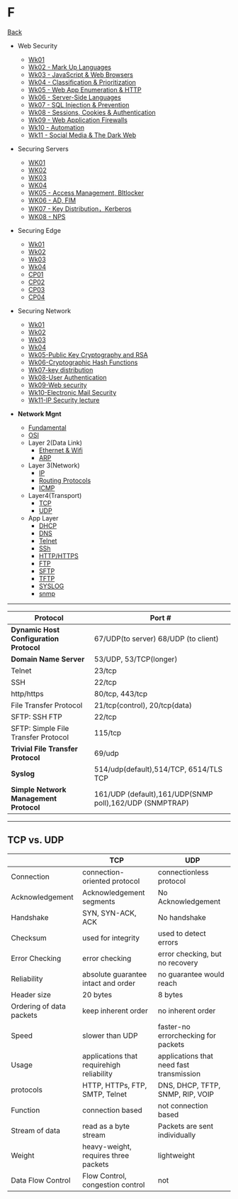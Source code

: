 # F

[Back](../index.md)

- Web Security

  - [Wk01](./web_security/wk01.md)
  - [Wk02 - Mark Up Languages](./web_security/wk02.md)
  - [Wk03 - JavaScript & Web Browsers](./web_security/wk03.md)
  - [Wk04 - Classification & Prioritization](./web_security/wk04.md)
  - [Wk05 - Web App Enumeration & HTTP](./web_security/wk05.md)
  - [Wk06 - Server-Side Languages](./web_security/wk06.md)
  - [Wk07 - SQL Injection & Prevention](./web_security/wk07.md)
  - [Wk08 - Sessions, Cookies & Authentication](./web_security/wk08.md)
  - [Wk09 - Web Application Firewalls](./web_security/wk09.md)
  - [Wk10 - Automation](./web_security/wk10.md)
  - [Wk11 - Social Media & The Dark Web](./web_security/wk11.md)

- Securing Servers

  - [WK01](./securing_servers/wk01.md)
  - [WK02](./securing_servers/wk02.md)
  - [WK03](./securing_servers/wk03.md)
  - [WK04](./securing_servers/wk04.md)
  - [WK05 - Access Management, BItlocker](./securing_servers/wk05.md)
  - [WK06 - AD, FIM](./securing_servers/wk06.md)
  - [WK07 - Key Distribution，Kerberos](./securing_servers/wk07.md)
  - [WK08 - NPS](./securing_servers/wk08.md)

- Securing Edge

  - [Wk01](./securing_edge/wk01.md)
  - [Wk02](./securing_edge/wk02.md)
  - [Wk03](./securing_edge/wk03.md)
  - [Wk04](./securing_edge/wk04.md)
  - [CP01](./securing_edge/wk05.md)
  - [CP02](./securing_edge/wk06.md)
  - [CP03](./securing_edge/wk07.md)
  - [CP04](./securing_edge/wk08.md)

- Securing Network

  - [Wk01](./securing_network/wk01.md)
  - [Wk02](./securing_network/wk02.md)
  - [Wk03](./securing_network/wk03.md)
  - [Wk04](./securing_network/wk04.md)
  - [Wk05-Public Key Cryptography and RSA](./securing_network/wk05.md)
  - [Wk06-Cryptographic Hash Functions](./securing_network/wk06.md)
  - [Wk07-key distribution](./securing_network/wk07.md)
  - [Wk08-User Authentication](./securing_network/wk08.md)
  - [Wk09-Web security](./securing_network/wk09.md)
  - [Wk10-Electronic Mail Security](./securing_network/wk10.md)
  - [Wk11-IP Security lecture](./securing_network/wk11.md)

- **Network Mgnt**
  - [Fundamental](./network_mgnt/fun.md)
  - [OSI](./network_mgnt/osi.md)
  - Layer 2(Data Link)
    - [Ethernet & Wifi](./network_mgnt/layer2/ethernet&wifi.md)
    - [ARP](./network_mgnt/layer2/arp.md)
  - Layer 3(Network)
    - [IP](./network_mgnt/layer3/ip.md)
    - [Routing Protocols](./network_mgnt/layer3/routing.md)
    - [ICMP](./network_mgnt/layer3/icmp.md)
  - Layer4(Transport)
    - [TCP](./network_mgnt/layer4/tcp.md)
    - [UDP](./network_mgnt/layer4/udp.md)
  - App Layer
    - [DHCP](./network_mgnt/app_layer/dhcp.md)
    - [DNS](./network_mgnt/app_layer/dns.md)
    - [Telnet](./network_mgnt/app_layer/telnet.md)
    - [SSh](./network_mgnt/app_layer/ssh.md)
    - [HTTP/HTTPS](./network_mgnt/app_layer/http&https.md)
    - [FTP](./network_mgnt/app_layer/ftp.md)
    - [SFTP](./network_mgnt/app_layer/SFTP.md)
    - [TFTP](./network_mgnt/app_layer/TFTP.md)
    - [SYSLOG](./network_mgnt/app_layer/syslog.md)
    - [snmp](./network_mgnt/app_layer/snmp.md)

---

| Protocol                                | Port #                                                  |
| --------------------------------------- | ------------------------------------------------------- |
| **Dynamic Host Configuration Protocol** | 67/UDP(to server) 68/UDP (to client)                    |
| **Domain Name Server**                  | 53/UDP, 53/TCP(longer)                                  |
| Telnet                                  | 23/tcp                                                  |
| SSH                                     | 22/tcp                                                  |
| http/https                              | 80/tcp, 443/tcp                                         |
| File Transfer Protocol                  | 21/tcp(control), 20/tcp(data)                           |
| SFTP: SSH FTP                           | 22/tcp                                                  |
| SFTP: Simple File Transfer Protocol     | 115/tcp                                                 |
| **Trivial File Transfer Protocol**      | 69/udp                                                  |
| **Syslog**                              | 514/udp(default),514/TCP, 6514/TLS TCP                  |
| **Simple Network Management Protocol**  | 161/UDP (default),161/UDP(SNMP poll),162/UDP (SNMPTRAP) |

---

## TCP vs. UDP

|                          | TCP                                       | UDP                                      |
| ------------------------ | ----------------------------------------- | ---------------------------------------- |
| Connection               | connection-oriented protocol              | connectionless protocol                  |
| Acknowledgement          | Acknowledgement segments                  | No Acknowledgement                       |
| Handshake                | SYN, SYN-ACK, ACK                         | No handshake                             |
| Checksum                 | used for integrity                        | used to detect errors                    |
| Error Checking           | error checking                            | error checking, but no recovery          |
| Reliability              | absolute guarantee intact and order       | no guarantee would reach                 |
| Header size              | 20 bytes                                  | 8 bytes                                  |
| Ordering of data packets | keep inherent order                       | no inherent order                        |
| Speed                    | slower than UDP                           | faster-no errorchecking for packets      |
| Usage                    | applications that requirehigh reliability | applications that need fast transmission |
| protocols                | HTTP, HTTPs, FTP, SMTP, Telnet            | DNS, DHCP, TFTP, SNMP, RIP, VOIP         |
| Function                 | connection based                          | not connection based                     |
| Stream of data           | read as a byte stream                     | Packets are sent individually            |
| Weight                   | heavy-weight, requires three packets      | lightweight                              |
| Data Flow Control        | Flow Control, congestion control          | not                                      |
